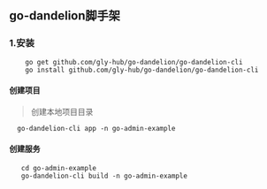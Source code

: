 ## go-dandelion脚手架

### 1.安装
```
    go get github.com/gly-hub/go-dandelion/go-dandelion-cli
    go install github.com/gly-hub/go-dandelion/go-dandelion-cli
```

#### 创建项目
> 创建本地项目目录
```shell
  go-dandelion-cli app -n go-admin-example
```

#### 创建服务
```shell
   cd go-admin-example
   go-dandelion-cli build -n go-admin-example
```

